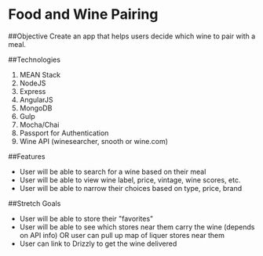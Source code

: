 # Food and Wine Pairing

##Objective
Create an app that helps users decide which wine to pair with a meal.

##Technologies
1. MEAN Stack
1. NodeJS
1. Express
1. AngularJS
1. MongoDB
1. Gulp
1. Mocha/Chai
1. Passport for Authentication
1. Wine API (winesearcher, snooth or wine.com)

##Features
- User will be able to search for a wine based on their meal
- User will be able to view wine label, price, vintage, wine scores, etc.
- User will be able to narrow their choices based on type, price, brand



##Stretch Goals
- User will be able to store their "favorites"
- User will be able to see which stores near them carry the wine (depends on API info) OR user can pull up map of liquer stores near them
- User can link to Drizzly to get the wine delivered
